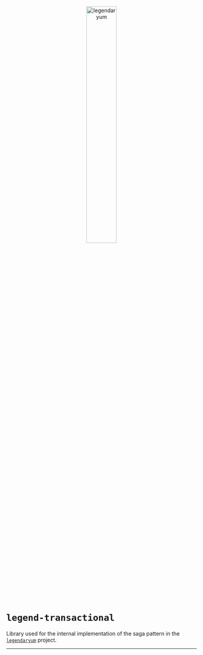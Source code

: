 <div style="text-align: center;">
  <br/>
  <br/>
<img src=".github/assets/legend.jpg" alt="legendaryum" style="width: 40%;"/>
</div>

# `legend-transactional`

Library used for the internal implementation of the saga pattern in the [`legendaryum`](https://legendaryum.com/) project.

---
